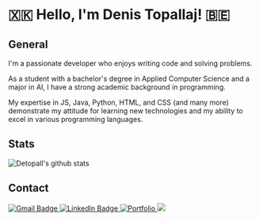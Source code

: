 <link rel="stylesheet" href="css/screen.css">

# 🇽🇰 Hello, I'm Denis Topallaj! 🇧🇪 

## General

I'm a passionate developer who enjoys writing code and solving problems.

As a student with a bachelor's degree in Applied Computer Science and a major in AI, I have a strong academic background in programming.

My expertise in JS, Java, Python, HTML, and CSS (and many more) demonstrate my attitude for learning new technologies and my ability to excel in various programming languages.

## Stats

![Detopall's github stats](https://github-readme-stats.vercel.app/api?username=Detopall&theme=merko)

## Contact
<div id="badges">
	<a href="mailto:denis.topallaj13@gmail.com">
		<img src="https://img.shields.io/badge/Email-red?style=for-the-badge&logo=gmail&logoColor=white" alt="Gmail Badge"/>
	</a>
	<a href="https://www.linkedin.com/in/denis-topallaj/" target="_blank">
		<img src="https://img.shields.io/badge/LinkedIn-0077B5?style=for-the-badge&logo=linkedin&logoColor=white" alt="LinkedIn Badge"/>
	</a>
	<a href="https://denis-topallaj-portfolio.web.app/" target="_blank">
		<img src="https://img.shields.io/badge/Website-g" alt="Portfolio"/>
	</a>
	<a href="/Denis-Topallaj-CV.pdf" target="_blank">
		<img src="https://img.shields.io/badge/CV-red?style=for-the-badge&logo=microsoft-word&logoColor=white"/>
	</a>
</div>
